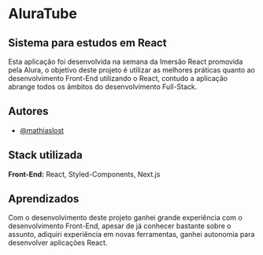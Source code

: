 # AluraTube

## Sistema para estudos em React

Esta aplicação foi desenvolvida na semana da Imersão React promovida pela Alura,
o objetivo deste projeto é utilizar as melhores práticas quanto ao desenvolvimento
Front-End utilizando o React, contudo a aplicação abrange todos os âmbitos do
desenvolvimento Full-Stack.

## Autores

- [@mathiaslost](https://github.com/mathiaslost)

## Stack utilizada

**Front-End:** React, Styled-Components, Next.js

## Aprendizados

Com o desenvolvimento deste projeto ganhei grande experiência com o desenvolvimento
Front-End, apesar de já conhecer bastante sobre o assunto, adiquiri experiência em novas
ferramentas, ganhei autonomia para desenvolver aplicações React.
